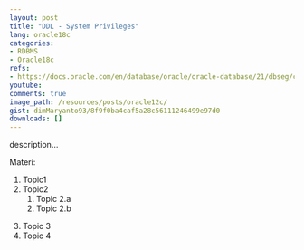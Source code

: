 ```yaml
---
layout: post
title: "DDL - System Privileges"
lang: oracle18c
categories:
- RDBMS
- Oracle18c
refs: 
- https://docs.oracle.com/en/database/oracle/oracle-database/21/dbseg/configuring-privilege-and-role-authorization.html#GUID-6F401301-B5EA-482E-9615-21FD840CAF60
youtube: 
comments: true
image_path: /resources/posts/oracle12c/
gist: dimMaryanto93/8f9f0ba4caf5a28c56111246499e97d0
downloads: []
---
```



description...

Materi: 

1. Topic1
2. Topic2
    1. Topic 2.a
    2. Topic 2.b
<!--more-->
3. Topic 3
4. Topic 4